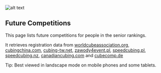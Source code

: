 ![alt text](img/logo.jpg "logo")
## Future Competitions

This page lists future competitions for people in the senior rankings.

It retrieves registration data from [worldcubeassociation.org](https://www.worldcubeassociation.org/), [cubingchina.com](https://cubingchina.com/), [cubing-tw.net](https://cubing-tw.net/event/), [zawody4event.pl](https://zawody4event.pl/), [speedcubing.pl](https://www.speedcubing.pl/), [speedcubing.nz](https://www.speedcubing.nz/), [canadiancubing.com](http://www.canadiancubing.com/) and [cubecomp.de](https://cubecomp.de/)

Tip: Best viewed in landscape mode on mobile phones and some tablets.

